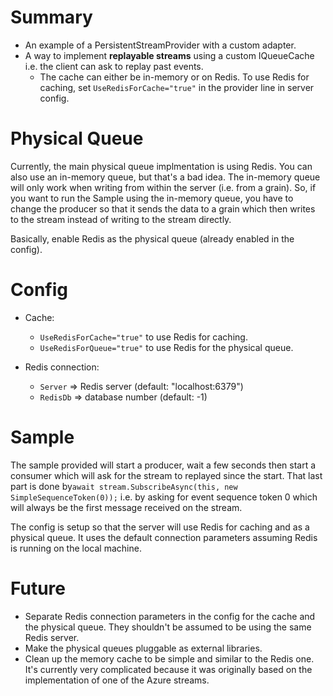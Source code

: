 # Summary
- An example of a PersistentStreamProvider with a custom adapter.
- A way to implement **replayable streams** using a custom IQueueCache i.e. the client can ask to replay past events.
  - The cache can either be in-memory or on Redis. To use Redis for caching, set `UseRedisForCache="true"` in the provider line in server config.  

# Physical Queue
Currently, the main physical queue implmentation is using Redis. You can also use an in-memory queue, but that's a bad idea.
The in-memory queue will only work when writing from within the server (i.e. from a grain). So, if you want to run the Sample
using the in-memory queue, you have to change the producer so that it sends the data to a grain which then writes to the stream
instead of writing to the stream directly.

Basically, enable Redis as the physical queue (already enabled in the config).

# Config
- Cache:
	- `UseRedisForCache="true"` to use Redis for caching.
	- `UseRedisForQueue="true"` to use Redis for the physical queue.

- Redis connection:
    - `Server` => Redis server (default: "localhost:6379")  
    - `RedisDb` => database number (default: -1)

# Sample
The sample provided will start a producer, wait a few seconds then start a consumer which will ask for the stream to replayed since the start. That last part is done by`await stream.SubscribeAsync(this, new SimpleSequenceToken(0));` i.e. by asking for event sequence token 0 which will always be the first message received on the stream.

The config is setup so that the server will use Redis for caching and as a physical queue.
It uses the default connection parameters assuming Redis is running on the local machine.

# Future
- Separate Redis connection parameters in the config for the cache and the physical queue. They shouldn't be assumed to be using the same Redis server.
- Make the physical queues pluggable as external libraries.
- Clean up the memory cache to be simple and similar to the Redis one. It's currently very complicated because it was originally based on the implementation of one of the Azure streams.